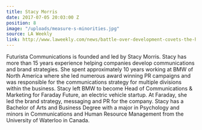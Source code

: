 ```yaml
---
title: Stacy Morris
date: 2017-07-05 20:03:00 Z
position: 8
image: "/uploads/measure-s-minorities.jpg"
source: LA Weekly
link: http://www.laweekly.com/news/battle-over-development-covets-the-hearts-and-minds-of-las-minorities-7992660
---
```


Futurista Communications is founded and led by Stacy Morris. Stacy has more than 15 years experience helping companies develop communications and brand strategies. She spent approximately 10 years working at BMW of North America where she led numerous award winning PR campaigns and was responsible for the communications strategy for multiple divisions within the business. Stacy left BMW to become Head of Communications & Marketing for Faraday Future, an electric vehicle startup. At Faraday, she led the brand strategy, messaging and PR for the company. Stacy has a Bachelor of Arts and Business Degree with a major in Psychology and minors in Communications and Human Resource Management from the University of Waterloo in Canada.